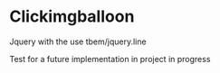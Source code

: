 Clickimgballoon
=======

Jquery with the use tbem/jquery.line

Test for a future implementation in project in progress